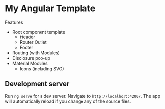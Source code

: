 # My Angular Template

Features
- Root component template
    - Header
    - Router Outlet
    - Footer
- Routing (with Modules)
- Disclosure pop-up
- Material Modules
    - Icons (including SVG)

## Development server

Run `ng serve` for a dev server. Navigate to `http://localhost:4200/`. The app will automatically reload if you change any of the source files.

